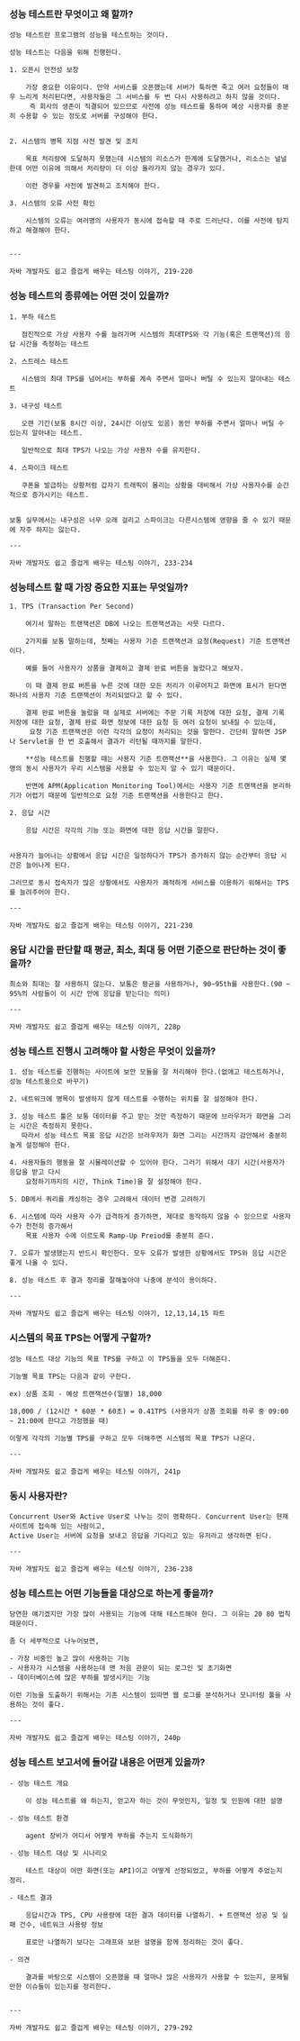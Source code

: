 ### 성능 테스트란 무엇이고 왜 할까?

    성능 테스트란 프로그램의 성능을 테스트하는 것이다.

    성능 테스트는 다음을 위해 진행한다.

    1. 오픈시 안전성 보장

        가장 중요한 이유이다. 만약 서비스를 오픈했는데 서버가 툭하면 죽고 여러 요청들이 매우 느리게 처리된다면, 사용자들은 그 서비스를 두 번 다시 사용하려고 하지 않을 것이다.
         즉 회사의 생존이 직결되어 있으므로 사전에 성능 테스트를 통하여 예상 사용자를 충분히 수용할 수 있는 정도로 서버를 구성해야 한다.


    2. 시스템의 병목 지점 사전 발견 및 조치

        목표 처리량에 도달하지 못했는데 시스템의 리소스가 한계에 도달했거나, 리소스는 널널한데 어떤 이유에 의해서 처리량이 더 이상 올라가지 않는 경우가 있다.

        이런 경우를 사전에 발견하고 조치해야 한다.

    3. 시스템의 오류 사전 확인

        시스템의 오류는 여러명의 사용자가 동시에 접속할 때 주로 드러난다. 이를 사전에 탐지하고 해결해야 한다.


    ---

    자바 개발자도 쉽고 즐겁게 배우는 테스팅 이야기, 219-220


### 성능 테스트의 종류에는 어떤 것이 있을까?
    1. 부하 테스트

       점진적으로 가상 사용자 수를 늘려가며 시스템의 최대TPS와 각 기능(혹은 트랜잭션)의 응답 시간을 측정하는 테스트

    2. 스트레스 테스트

       시스템의 최대 TPS를 넘어서는 부하를 계속 주면서 얼마나 버틸 수 있는지 알아내는 테스트

    3. 내구성 테스트

       오랜 기간(보통 8시간 이상, 24시간 이상도 있음) 동안 부하를 주면서 얼마나 버틸 수 있는지 알아내는 테스트.

       일반적으로 최대 TPS가 나오는 가상 사용자 수를 유지한다.

    4. 스파이크 테스트

       쿠폰을 발급하는 상황처럼 갑자기 트래픽이 몰리는 상황을 대비해서 가상 사용자수를 순간적으로 증가시키는 테스트.


    보통 실무에서는 내구성은 너무 오래 걸리고 스파이크는 다른시스템에 영향을 줄 수 있기 때문에 자주 하지는 않는다.
    
    ---
    
    자바 개발자도 쉽고 즐겁게 배우는 테스팅 이야기, 233-234


### 성능테스트 할 때 가장 중요한 지표는 무엇일까?
    1. TPS (Transaction Per Second)

        여기서 말하는 트랜잭션은 DB에 나오는 트랜잭션과는 사뭇 다르다.

        2가지를 보통 말하는데, 첫째는 사용자 기준 트랜잭션과 요청(Request) 기준 트랜잭션이다.

        예를 들어 사용자가 상품을 결제하고 결제 완료 버튼을 눌렀다고 해보자.

        이 때 결제 완료 버튼을 누른 것에 대한 모든 처리가 이루어지고 화면에 표시가 된다면 하나의 사용자 기준 트랜잭션이 처리되었다고 할 수 있다.

        결제 완료 버튼을 눌렀을 때 실제로 서버에는 주문 기록 저장에 대한 요청, 결제 기록 저장에 대한 요청, 결제 완료 화면 정보에 대한 요청 등 여러 요청이 보내질 수 있는데,
         요청 기준 트랜잭션은 이런 각각의 요청이 처리되는 것을 말한다. 간단히 말하면 JSP나 Servlet을 한 번 호출해서 결과가 리턴될 때까지를 말한다.

        **성능 테스트를 진행할 때는 사용자 기준 트랜잭션**을 사용한다. 그 이유는 실제 몇 명의 동시 사용자가 우리 시스템을 사용할 수 있는지 알 수 있기 때문이다.

        반면에 APM(Application Monitoring Tool)에서는 사용자 기준 트랜잭션을 분리하기가 어렵기 때문에 일반적으로 요청 기준 트랜잭션을 사용한다고 한다.

    2. 응답 시간

        응답 시간은 각각의 기능 또는 화면에 대한 응답 시간을 말한다.


    사용자가 늘어나는 상황에서 응답 시간은 일정하다가 TPS가 증가하지 않는 순간부터 응답 시간은 늘어나게 된다.

    그러므로 동시 접속자가 많은 상황에서도 사용자가 쾌적하게 서비스를 이용하기 위해서는 TPS를 늘려주어야 한다.

    ---

    자바 개발자도 쉽고 즐겁게 배우는 테스팅 이야기, 221-230

### 응답 시간을 판단할 때 평균, 최소, 최대 등 어떤 기준으로 판단하는 것이 좋을까?

    최소와 최대는 잘 사용하지 않는다. 보통은 평균을 사용하거나, 90~95th를 사용한다.(90 ~ 95%의 사람들이 이 시간 안에 응답을 받는다는 의미)

    ---

    자바 개발자도 쉽고 즐겁게 배우는 테스팅 이야기, 228p



### 성능 테스트 진행시 고려해야 할 사항은 무엇이 있을까?
    1. 성능 테스트를 진행하는 사이트에 보안 모듈을 잘 처리해야 한다.(없애고 테스트하거나, 성능 테스트용으로 바꾸기)
 
    2. 네트워크에 병목이 발생하지 않게 테스트를 수행하는 위치를 잘 설정해야 한다.
 
    3. 성능 테스트 툴은 보통 데이터를 주고 받는 것만 측정하기 때문에 브라우저가 화면을 그리는 시간은 측정하지 못한다.
       따라서 성능 테스트 목표 응답 시간은 브라우저가 화면 그리는 시간까지 감안해서 충분히 높게 설정해야 한다.

    4. 사용자들의 행동을 잘 시뮬레이션할 수 있어야 한다. 그러기 위해서 대기 시간(사용자가 응답을 받고 다시 
        요청하기까지의 시간, Think Time)을 잘 설정해야 한다.

    5. DB에서 쿼리를 캐싱하는 경우 고려해서 데이터 변경 고려하기

    6. 시스템에 따라 사용자 수가 급격하게 증가하면, 제대로 동작하지 않을 수 있으므로 사용자 수가 천천히 증가해서 
        목표 사용자 수에 이르도록 Ramp-Up Preiod를 충분히 준다.

    7. 오류가 발생했는지 반드시 확인한다. 모두 오류가 발생한 상황에서도 TPS와 응답 시간은 좋게 나올 수 있다.

    8. 성능 테스트 후 결과 정리를 잘해놓아야 나중에 분석이 용이하다.

    ---

    자바 개발자도 쉽고 즐겁게 배우는 테스팅 이야기, 12,13,14,15 파트


### 시스템의 목표 TPS는 어떻게 구할까?
    
    성능 테스트 대상 기능의 목표 TPS를 구하고 이 TPS들을 모두 더해준다.
    
    기능별 목표 TPS는 다음과 같이 구한다.
    
    ex) 상품 조회 - 예상 트랜잭션수(일별) 18,000
    
    18,000 / (12시간 * 60분 * 60초) = 0.41TPS (사용자가 상품 조회를 하루 중 09:00 ~ 21:00에 한다고 가정했을 때)
    
    이렇게 각각의 기능별 TPS를 구하고 모두 더해주면 시스템의 목표 TPS가 나온다.
    
    ---
    
    자바 개발자도 쉽고 즐겁게 배우는 테스팅 이야기, 241p
    
### 동시 사용자란?
    
    Concurrent User와 Active User로 나누는 것이 명확하다. Concurrent User는 현재 사이트에 접속해 있는 사람이고,
    Active User는 서버에 요청을 보내고 응답을 기다리고 있는 유저라고 생각하면 된다.
    
    ---
    
    자바 개발자도 쉽고 즐겁게 배우는 테스팅 이야기, 236-238
    
### 성능 테스트는 어떤 기능들을 대상으로 하는게 좋을까?
    
    당연한 얘기겠지만 가장 많이 사용되는 기능에 대해 테스트해야 한다. 그 이유는 20 80 법칙 때문이다.
    
    좀 더 세부적으로 나누어보면,
    
    - 가장 비중인 높고 많이 사용하는 기능
    - 사용자가 시스템을 사용하는데 맨 처음 관문이 되는 로그인 및 초기화면
    - 데이터베이스에 많은 부하를 발생시키는 기능
    
    이런 기능을 도출하기 위해서는 기존 시스템이 있따면 웹 로그를 분석하거나 모니터링 툴을 사용하는 것이 좋다.
    
    ---
    
    자바 개발자도 쉽고 즐겁게 배우는 테스팅 이야기, 240p

### 성능 테스트 보고서에 들어갈 내용은 어떤게 있을까?
    - 성능 테스트 개요
        
        이 성능 테스트를 왜 하는지, 얻고자 하는 것이 무엇인지, 일정 및 인원에 대한 설명
        
    - 성능 테스트 환경
        
        agent 장비가 어디서 어떻게 부하를 주는지 도식화하기
        
    - 성능 테스트 대상 및 시나리오
        
        테스트 대상이 어떤 화면(또는 API)이고 어떻게 선정되었고, 부하를 어떻게 주었는지 정리.
        
    - 테스트 결과
        
        응답시간과 TPS, CPU 사용량에 대한 결과 데이터를 나열하기. + 트랜잭션 성공 및 실패 건수, 네트워크 사용량 정보
        
        표로만 나열하기 보다는 그래프와 보완 설명을 함께 정리하는 것이 좋다.
        
    - 의견
        
        결과를 바탕으로 시스템이 오픈했을 때 얼마나 많은 사용자가 사용할 수 있는지, 문제될 만한 이슈들이 있는지를 정리한다.
        
    
    ---
    
    자바 개발자도 쉽고 즐겁게 배우는 테스팅 이야기, 279-292